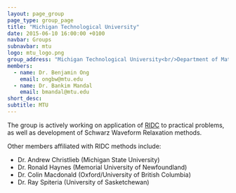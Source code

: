 ```yaml
---
layout: page_group
page_type: group_page
title: "Michigan Technological University"
date: 2015-06-10 16:00:00 +0100
navbar: Groups
subnavbar: mtu
logo: mtu_logo.png
group_address: "Michigan Technological University<br/>Department of Mathematical Sciences<br/>Houghton, MI, 49931"
members:
  - name: Dr. Benjamin Ong
    email: ongbw@mtu.edu
  - name: Dr. Bankim Mandal
    email: bmandal@mtu.edu
short_desc: 
subtitle: MTU
---
```


The group is actively working on application of [RIDC](/methods/ridc.html) to practical problems,
as well as development of Schwarz Waveform Relaxation methods.

Other members affiliated with RIDC methods include:

+  Dr. Andrew Christlieb (Michigan State University)
+  Dr. Ronald Haynes (Memorial University of Newfoundland)
+  Dr. Colin Macdonald (Oxford/University of British Columbia)
+  Dr. Ray Spiteria (University of Sasketchewan)
